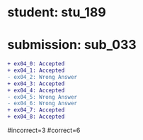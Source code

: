 # student: stu_189
# submission: sub_033

```diff
+ ex04_0: Accepted
+ ex04_1: Accepted
- ex04_2: Wrong Answer
+ ex04_3: Accepted
+ ex04_4: Accepted
- ex04_5: Wrong Answer
- ex04_6: Wrong Answer
+ ex04_7: Accepted
+ ex04_8: Accepted
```
#incorrect=3
#correct=6
